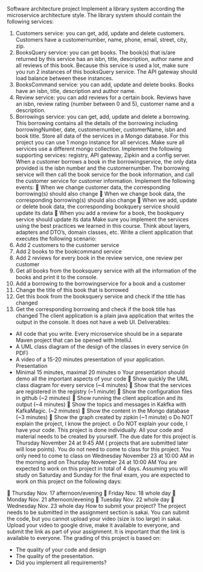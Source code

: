 Software architecture project
Implement a library system according the microservice architecture style.
The library system should contain the following services:
1. Customers service: you can get, add, update and delete customers. Customers have a
customernumber, name, phone, email, street, city, zip.
2. BooksQuery service: you can get books. The book(s) that is/are returned by this service
has an isbn, title, description, author name and all reviews of this book. Because this
service is used a lot, make sure you run 2 instances of this booksQuery service. The API
gateway should load balance between these instances.
3. BooksCommand service: you can add, update and delete books. Books have an isbn,
title, description and author name.
4. Review service: you can add reviews for a certain book. Reviews have an isbn, review
rating (number between 0 and 5), customer name and a description.
5. Borrowings service: you can get, add, update and delete a borrowing. This borrowing
contains all the details of the borrowing including borrowingNumber, date,
customernumber, customerName, isbn and book title.
Store all data of the services in a Mongo database. For this project you can use 1 mongo
instance for all services. Make sure all services use a different mongo collection.
Implement the following supporting services: registry, API gateway, Zipkin and a config
server.
When a customer borrows a book in the borrowingservice, the only data provided is the
isbn number and the customernumber. The borrowing service will then call the book service
for the book information, and call the customer service for customer information.
Implement the following events:
 When we change customer data, the corresponding borrowing(s) should also change
 When we change book data, the corresponding borrowing(s) should also change
 When we add, update or delete book data, the corresponding bookquery service should
update its data
 When you add a review for a book, the bookquery service should update its data
Make sure you implement the services using the best practices we learned in this course.
Think about layers, adapters and DTO’s, domain classes, etc.
Write a client application that executes the following scenario:
1. Add 2 customers to the customer service
2. Add 2 books to the bookcommand service
3. Add 2 reviews for every book in the review service, one review per customer
4. Get all books from the booksquery service with all the information of the books and
print it to the console.
5. Add a borrowing to the borrowingservice for a book and a customer
6. Change the title of this book that is borrowed
7. Get this book from the booksquery service and check if the title has changed
8. Get the corresponding borrowing and check if the book title has changed
The client application is a plain java application that writes the output in the console. It does not
have a web UI.
Deliverables:
- All code that you write. Every microservice should be in a separate Maven project that can
be opened with IntelliJ.
- A UML class diagram of the design of the classes in every service (in PDF)
- A video of a 15-20 minutes presentation of your application.
Presentation
- Minimal 15 minutes, maximal 20 minutes
o Your presentation should demo all the important aspects of your code
 Show quickly the UML class diagram for every service (~4 minutes)
 Show that the services are registered in the registry (~1 minute)
 Show the configuration files in github (~2 minutes)
 Show running the client application and its output (~4 minutes)
 Show the topics and messages in Kakfka with KafkaMagic. (~2 minutes)
 Show the content in the Mongo database (~3 minutes)
 Show the graph created by zipkin (~1 minute)
o Do NOT explain the project, I know the project.
o Do NOT explain your code, I have your code.
This project is done individually. All your code and material needs to be created by yourself.
The due date for this project is Thursday November 24 at 9:45 AM ( projects that are submitted
later will lose points).
You do not need to come to class for this project.
You only need to come to class on Wednesday November 23 at 10:00 AM in the morning and on
Thursday November 24 at 10:00 AM
You are expected to work on this project in total of 4 days. Assuming you will study on Saturday and
Sunday for the final exam, you are expected to work on this project on the following days:

 Thursday Nov. 17 afternoon/evening
 Friday Nov. 18 whole day
 Monday Nov. 21 afternoon/evening
 Tuesday Nov. 22 whole day
 Wednesday Nov. 23 whole day
How to submit your project?
The project needs to be submitted in the assignment section is sakai. You can submit the code, but
you cannot upload your video (size is too large) in sakai. Upload your video to google drive, make it
available to everyone, and submit the link as part of your assignment. It is important that the link is
available to everyone.
The grading of this project is based on:
- The quality of your code and design
- The quality of the presentation.
- Did you implement all requirements? 
